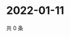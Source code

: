# 2022-01-11

共 0 条

<!-- BEGIN WEIBO -->
<!-- 最后更新时间 Tue Jan 11 2022 10:07:21 GMT+0800 (China Standard Time) -->

<!-- END WEIBO -->
